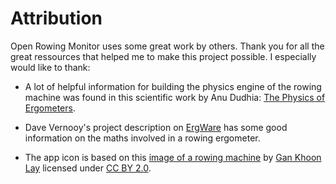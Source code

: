 # Attribution

Open Rowing Monitor uses some great work by others. Thank you for all the great ressources that helped me to make this project possible. I especially would like to thank:

* A lot of helpful information for building the physics engine of the rowing machine was found in this scientific work by Anu Dudhia: [The Physics of Ergometers](http://eodg.atm.ox.ac.uk/user/dudhia/rowing/physics/ergometer.html).

* Dave Vernooy's project description on [ErgWare](https://dvernooy.github.io/projects/ergware) has some good information on the maths involved in a rowing ergometer.

* The app icon is based on this [image of a rowing machine](https://thenounproject.com/term/rowing-machine/659265) by [Gan Khoon Lay](https://thenounproject.com/leremy/) licensed under [CC BY 2.0](https://creativecommons.org/licenses/by/2.0/).
